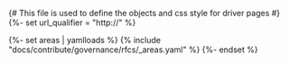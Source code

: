 {# This file is used to define the objects and css style for driver pages #}
{%- set url_qualifier = "http://" %}

{%- set areas | yamlloads %}
{% include "docs/contribute/governance/rfcs/_areas.yaml" %}
{%- endset %}

<style>
.types {
  font-size: 80%;
}

.list-areas {
  list-style-type: none;
}

.list-items {
  margin-left: 1em;
}

.workstream {

  margin: 0;
  padding: 0;
}

.cat {
  font-size: 80%;
  margin: 0;
  padding: 0;
}

.bug {
  font-size: 80%;
}

hr.item-divider {
  margin: 0em;
  border-width: 1px;
}

.list li, li p {
  margin: 5px 3px 0 0px;

  }

.comma-list {
  display: inline;
  list-style: none;
  padding: 0px;
}

.comma-list li {
  display: inline;
}

.comma-list li::after {
  content: ", ";
}

.comma-list li:last-child::after {
    content: "";
}

</style>